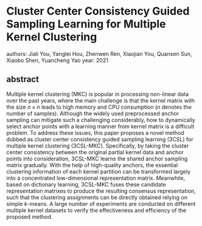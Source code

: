 # Cluster Center Consistency Guided Sampling Learning for Multiple Kernel Clustering

authors: Jiali You, Yanglei Hou, Zhenwen Ren, Xiaojian You, Quansen Sun, Xiaobo Shen, Yuancheng Yao
year: 2021

## abstract
Multiple kernel clustering (MKC) is popular in processing non-linear data over the past years, where the main challenge is that the kernel matrix with the size $n\times n$ leads to high memory and CPU consumption ($n$ denotes the number of samples). Although the widely used preprocessed anchor sampling can mitigate such a challenging considerably, how to dynamically select anchor points with a learning manner from kernel matrix is a difficult problem. To address these issues, this paper proposes a novel method dubbed as cluster center consistency guided sampling learning (3CSL) for multiple kernel clustering (3CSL-MKC). Specifically, by taking the cluster center consistency between the original partial kernel data and anchor points into consideration, 3CSL-MKC learns the shared anchor sampling matrix gradually. With the help of high-quality anchors, the essential clustering information of each kernel partition can be transformed largely into a concentrated low-dimensional representation matrix. Meanwhile, based on dictionary learning, 3CSL-MKC fuses these candidate representation matrixes to produce the resulting consensus representation, such that the clustering assignments can be directly obtained relying on simple $k$-means. A large number of experiments are conducted on different multiple kernel datasets to verify the effectiveness and efficiency of the proposed method.
